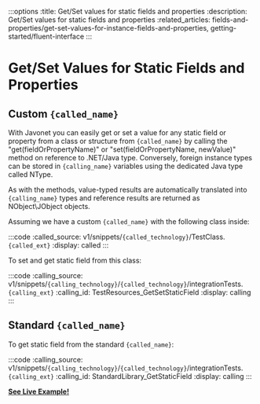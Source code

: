 :::options
:title: Get/Set values for static fields and properties
:description: Get/Set values for static fields and properties
:related_articles: fields-and-properties/get-set-values-for-instance-fields-and-properties, getting-started/fluent-interface
:::

# Get/Set Values for Static Fields and Properties

## Custom `{called_name}`

With Javonet you can easily get or set a value for any static field or property from a class or structure from `{called_name}` by calling the "get(fieldOrPropertyName)" or "set(fieldOrPropertyName, newValue)" method on reference to .NET/Java type. Conversely, foreign instance types can be stored in `{calling_name}` variables using the dedicated Java type called NType.

As with the methods, value-typed results are automatically translated into `{calling_name}` types and reference results are returned as NObject\JObject objects.

Assuming we have a custom `{called_name}` with the following class inside:

:::code 
:called_source: v1/snippets/`{called_technology}`/TestClass.`{called_ext}`
:display: called
:::

To set and get static field from this class:

:::code 
:calling_source: v1/snippets/`{calling_technology}`/`{called_technology}`/integrationTests.`{calling_ext}`
:calling_id: TestResources_GetSetStaticField
:display: calling
:::

## Standard `{called_name}`

To get static field from the standard `{called_name}`:

:::code 
:calling_source: v1/snippets/`{calling_technology}`/`{called_technology}`/integrationTests.`{calling_ext}`
:calling_id: StandardLibrary_GetStaticField
:display: calling
:::
  
  
[**See Live Example!**](http://lab.javonet.com/e/2)